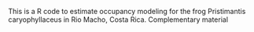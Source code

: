 This is a R code to estimate occupancy modeling for the frog Pristimantis caryophyllaceus in Rio Macho, Costa Rica. 
Complementary material
